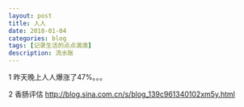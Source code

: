 ```yaml
---
layout: post
title: 人人
date: 2018-01-04
categories: blog
tags: [记录生活的点点滴滴]
description: 流水账
---
```


1 昨天晚上人人爆涨了47%。。。

2 香肠评估
 http://blog.sina.com.cn/s/blog_139c961340102xm5y.html



